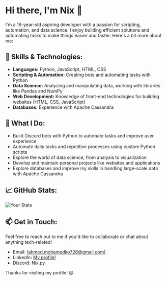 # Hi there, I'm Nix 👋

I'm a 16-year-old aspiring developer with a passion for scripting, automation, and data science. I enjoy building efficient solutions and automating tasks to make things easier and faster. Here's a bit more about me:

## 🔧 Skills & Technologies:
- **Languages:** Python, JavaScript, HTML, CSS
- **Scripting & Automation:** Creating bots and automating tasks with Python
- **Data Science:** Analyzing and manipulating data, working with libraries like Pandas and NumPy
- **Web Development:** Knowledge of front-end technologies for building websites (HTML, CSS, JavaScript)
- **Databases:** Experience with Apache Cassandra

## 🚀 What I Do:
- Build Discord bots with Python to automate tasks and improve user experience
- Automate daily tasks and repetitive processes using custom Python scripts
- Explore the world of data science, from analysis to visualization
- Develop and maintain personal projects like websites and applications
- Explore databases and improve my skills in handling large-scale data with Apache Cassandra

## 📈 GitHub Stats:
![Your Stats](https://github-readme-stats.vercel.app/api?username=PhoenixBTFW&show_icons=true&hide_title=true&hide=prs&count_private=true&theme=radical)

## 📫 Get in Touch:
Feel free to reach out to me if you'd like to collaborate or chat about anything tech-related!  
- Email: [ahmed.mohamedko728@gmail.com]  
- LinkedIn: [My profile!](https://www.linkedin.com/in/ahmed-mohamed-4a7766333/)  
- Discord: Nix.py

Thanks for visiting my profile! 😄
